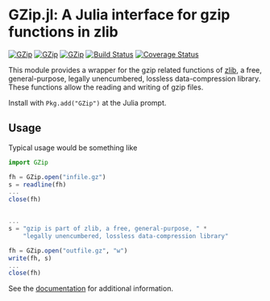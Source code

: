 # GZip.jl: A Julia interface for gzip functions in zlib

[![GZip](http://pkg.julialang.org/badges/GZip_0.3.svg)](http://pkg.julialang.org/?pkg=GZip)
[![GZip](http://pkg.julialang.org/badges/GZip_0.4.svg)](http://pkg.julialang.org/?pkg=GZip)
[![GZip](http://pkg.julialang.org/badges/GZip_0.5.svg)](http://pkg.julialang.org/?pkg=GZip)
[![Build Status](https://travis-ci.org/JuliaIO/GZip.jl.svg?branch=master)](https://travis-ci.org/JuliaIO/GZip.jl)
[![Coverage Status](https://coveralls.io/repos/JuliaIO/GZip.jl/badge.svg)](https://coveralls.io/r/JuliaIO/GZip.jl)

This module provides a wrapper for the gzip related functions of
[zlib](http://zlib.net), a free, general-purpose, legally
unencumbered, lossless data-compression library. These functions
allow the reading and writing of gzip files.

Install with `Pkg.add("GZip")` at the Julia prompt.

Usage
-----

Typical usage would be something like

```julia
import GZip

fh = GZip.open("infile.gz")
s = readline(fh)
...
close(fh)


...
s = "gzip is part of zlib, a free, general-purpose, " *
    "legally unencumbered, lossless data-compression library"

fh = GZip.open("outfile.gz", "w")
write(fh, s)
...
close(fh)
```


See the [documentation](https://gzipjl.readthedocs.org/en/latest/)
for additional information.
